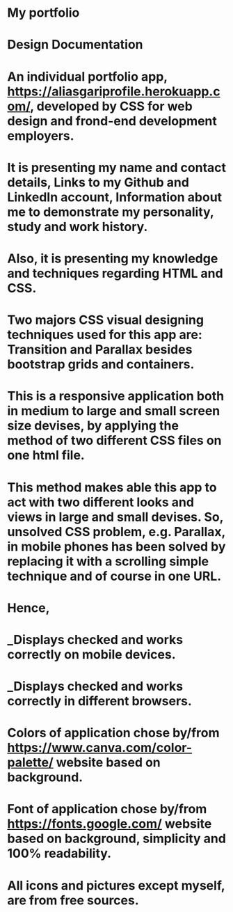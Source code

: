 # My portfolio
# Design Documentation
# An individual portfolio app, https://aliasgariprofile.herokuapp.com/, developed by CSS for web design and frond-end development employers. 
# It is presenting my name and contact details, Links to my Github and LinkedIn account, Information about me to demonstrate my personality, study and work history.
# Also, it is presenting my knowledge and techniques regarding HTML and CSS.
# Two majors CSS visual designing techniques used for this app are: Transition and Parallax besides bootstrap grids and containers.
# This is a responsive application both in medium to large and small screen size devises, by applying the method of two different CSS files on one html file.
# This method makes able this app to act with two different looks and views in large and small devises. So, unsolved CSS problem, e.g. Parallax, in mobile phones has been solved by replacing it with a scrolling simple technique and of course in one URL.
# Hence, 
# _Displays checked and works correctly on mobile devices.
# _Displays checked and works correctly in different browsers.
# Colors of application chose by/from https://www.canva.com/color-palette/ website based on background.
# Font of application chose by/from https://fonts.google.com/ website based on background, simplicity and 100% readability.
# All icons and pictures except myself, are from free sources.
